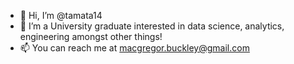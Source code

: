 - 👋 Hi, I’m @tamata14
- 👀 I’m a University graduate interested in data science, analytics, engineering amongst other things! 
- 📫 You can reach me at macgregor.buckley@gmail.com

